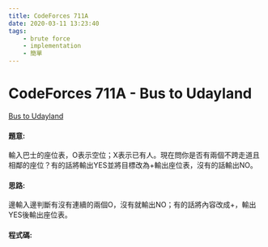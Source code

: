 ```yaml
---
title: CodeForces 711A
date: 2020-03-11 13:23:40
tags:
    - brute force
    - implementation
    - 簡單
---
```

# CodeForces 711A - Bus to Udayland
[Bus to Udayland](https://codeforces.com/problemset/problem/711/A)


#### 題意:
輸入巴士的座位表，O表示空位；X表示已有人。現在問你是否有兩個不跨走道且相鄰的座位？有的話將輸出YES並將目標改為+輸出座位表，沒有的話輸出NO。
<!-- more -->
#### 思路:
邊輸入邊判斷有沒有連續的兩個O，沒有就輸出NO；有的話將內容改成+，輸出YES後輸出座位表。
#### 程式碼:
<script src="https://gist.github.com/Daviswww/be44b870a1a38cef36ab17aa4baaba14.js"></script>